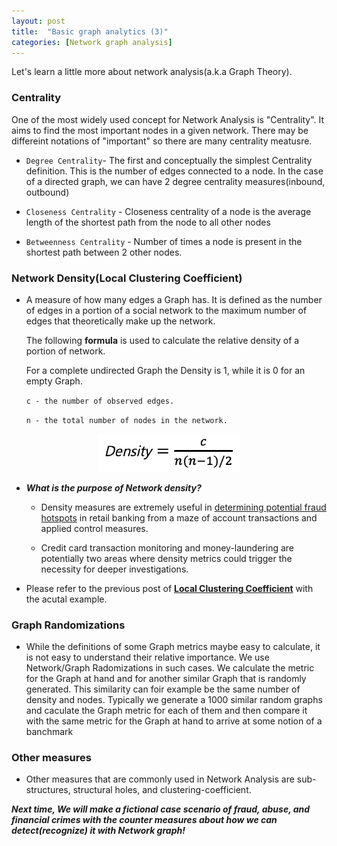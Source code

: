 ```yaml
---
layout: post
title:  "Basic graph analytics (3)"
categories: [Network graph analysis]
---
```



Let's learn a little more about network analysis(a.k.a Graph Theory).

### Centrality

One of the most widely used concept for Network Analysis is "Centrality".
It aims to find the most important nodes in a given network. There may be differeint notations of "important" so there are many centrality meatusre. 

* `Degree Centrality`- The first and conceptually the simplest Centrality definition. This is the number of edges connected to a node. 
                        In the case of a directed graph, we can have 2 degree centrality measures(inbound, outbound)

* `Closeness Centrality` - Closeness centrality of a node is the average length of the shortest path from the node to all other nodes

* `Betweenness Centrality` - Number of times a node is present in the shortest path between 2 other nodes. 

### Network Density(Local Clustering Coefficient)

* A measure of how many edges a Graph has.
  It is defined as the number of edges in a portion of a social network to the maximum number of edges that theoretically make up the network. 
  
  The following **formula** is used to calculate the relative density of a portion of network. 
 
  For a complete undirected Graph the Density is 1, while it is 0 for an empty Graph.
  
  `c - the number of observed edges.`
  
  `n - the total number of nodes in the network.`
  
 <center><img src="/static/img/Density.jpg" width="45%"></center>

* ***What is the purpose of Network density?***

  * Density measures are extremely useful in <U>determining potential fraud hotspots</U> in retail banking from a maze of account transactions and applied control measures. 
 
  * Credit card transaction monitoring and money-laundering are potentially two areas where density metrics could trigger the necessity for deeper investigations. 
 
* Please refer to the previous post of **[Local Clustering Coefficient](https://angrykim.github.io/network%20graph%20analysis/2018/05/29/Network_graph_analysis_for_fraud_events_1.html)** with the acutal example.


### Graph Randomizations

* While the definitions of some Graph metrics maybe easy to calculate, it is not easy to understand their relative importance. 
We use Network/Graph Radomizations in such cases. We calculate the metric for the Graph at hand and for another similar Graph that is randomly generated. This similarity can foir example be the same number of density and nodes. Typically we generate a 1000 similar random graphs and caculate the Graph metric for each of them and then compare it with the same metric for the Graph at hand to arrive at some  notion of a banchmark 

### Other measures
* Other measures that are commonly used in Network Analysis are sub-structures, structural holes, and clustering-coefficient. 


***Next time, We will make a fictional case scenario of fraud, abuse, and financial crimes with the counter measures about how we can detect(recognize) it with Network graph!***


